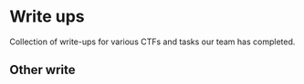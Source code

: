 # Write ups

Collection of write-ups for various CTFs and tasks our team has completed.

## Other write
